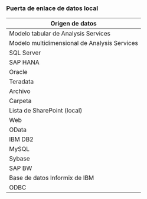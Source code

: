 ### <a name="on-premises-data-gateway"></a>Puerta de enlace de datos local

| **Origen de datos** |
| --- |
| Modelo tabular de Analysis Services |
| Modelo multidimensional de Analysis Services |
| SQL Server |
| SAP HANA |
| Oracle |
| Teradata |
| Archivo |
| Carpeta |
| Lista de SharePoint (local) |
| Web |
| OData |
| IBM DB2 |
| MySQL |
| Sybase |
| SAP BW |
| Base de datos Informix de IBM |
| ODBC |

